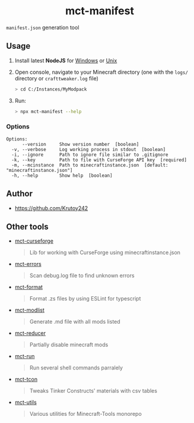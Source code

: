 <h1 align="center">mct-manifest</h1>

`manifest.json` generation tool

<!-- extended_desc --><!-- /extended_desc -->

## Usage

1. Install latest **NodeJS** for [Windows](https://nodejs.org/en/download/current/) or [Unix](https://nodejs.org/en/download/package-manager/)

2. Open console, navigate to your Minecraft directory (one with the `logs/` directory or `crafttweaker.log` file)
   ```sh
   > cd C:/Instances/MyModpack
   ```

3. Run:
    ```sh
    > npx mct-manifest --help
    ```

### Options

```shell
Options:
      --version     Show version number  [boolean]
  -v, --verbose     Log working process in stdout  [boolean]
  -i, --ignore      Path to ignore file similar to .gitignore
  -k, --key         Path to file with CurseForge API key  [required]
  -m, --mcinstance  Path to minecraftinstance.json  [default: "minecraftinstance.json"]
  -h, --help        Show help  [boolean]
```

## Author

* https://github.com/Krutoy242

## Other tools

- [mct-curseforge](https://github.com/Krutoy242/mc-tools/tree/master/packages/curseforge)
  > Lib for working with CurseForge using minecraftinstance.json
- [mct-errors](https://github.com/Krutoy242/mc-tools/tree/master/packages/errors)
  > Scan debug.log file to find unknown errors
- [mct-format](https://github.com/Krutoy242/mc-tools/tree/master/packages/format)
  > Format .zs files by using ESLint for typescript
- [mct-modlist](https://github.com/Krutoy242/mc-tools/tree/master/packages/modlist)
  > Generate .md file with all mods listed
- [mct-reducer](https://github.com/Krutoy242/mc-tools/tree/master/packages/reducer)
  > Partially disable minecraft mods
- [mct-run](https://github.com/Krutoy242/mc-tools/tree/master/packages/run)
  > Run several shell commands parralely
- [mct-tcon](https://github.com/Krutoy242/mc-tools/tree/master/packages/tcon)
  > Tweaks Tinker Constructs' materials with csv tables
- [mct-utils](https://github.com/Krutoy242/mc-tools/tree/master/packages/utils)
  > Various utilities for Minecraft-Tools monorepo
